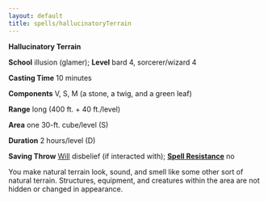 ```yaml
---
layout: default
title: spells/hallucinatoryTerrain
---
```

 **Hallucinatory Terrain**

**School** illusion (glamer); **Level** bard 4, sorcerer/wizard 4

**Casting Time** 10 minutes

**Components** V, S, M (a stone, a twig, and a green leaf)

**Range** long (400 ft. + 40 ft./level)

**Area** one 30-ft. cube/level (S)

**Duration** 2 hours/level (D)

**Saving Throw** [Will](../combat#_will) disbelief (if interacted with); **[Spell Resistance](../glossary#_spell-resistance)** no

You make natural terrain look, sound, and smell like some other sort of natural terrain. Structures, equipment, and creatures within the area are not hidden or changed in appearance.

